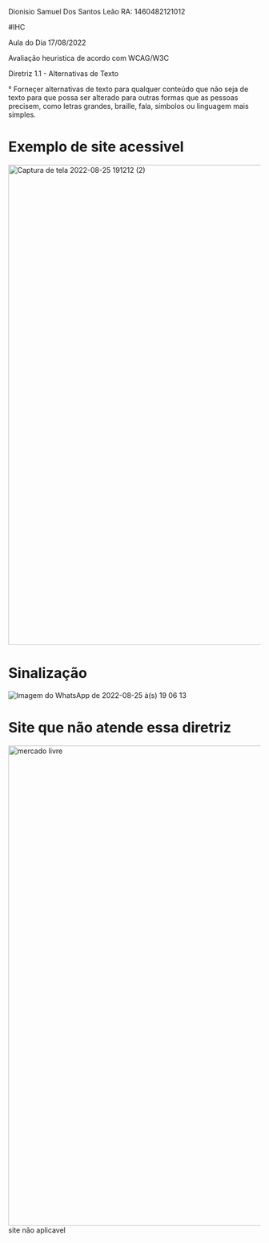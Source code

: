 Dionisio Samuel Dos Santos Leão
RA: 	1460482121012

#IHC

Aula do Dia  17/08/2022

Avaliação heuristica de acordo com WCAG/W3C

Diretriz 1.1 - Alternativas de Texto

° Forneçer alternativas de texto para qualquer conteúdo que não seja de texto para que possa ser alterado para outras formas que as pessoas precisem, como letras grandes, braille, fala, símbolos ou linguagem mais simples.

# Exemplo de site acessivel
<img width="960" alt="Captura de tela 2022-08-25 191212 (2)" src="https://user-images.githubusercontent.com/88494278/186779138-394f2f17-c069-4b06-96fc-a0e9cd84ffdb.png">

# Sinalização

![Imagem do WhatsApp de 2022-08-25 à(s) 19 06 13](https://user-images.githubusercontent.com/88494278/186779470-831fccdf-b9f9-4ac5-a38a-764f04fff2ce.jpg)



# Site que não atende essa diretriz
<img width="960" alt="mercado livre" src="https://user-images.githubusercontent.com/88494278/186778936-139c9e70-d928-4ba8-8cba-16f448688440.png">
site não aplicavel

